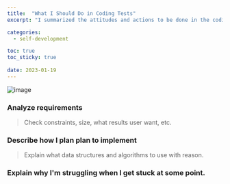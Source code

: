 ```yaml
---
title:  "What I Should Do in Coding Tests"
excerpt: "I summarized the attitudes and actions to be done in the coding test in three ways."

categories:
  - self-development

toc: true
toc_sticky: true
 
date: 2023-01-19
---
```


![image]("![ff]("https://imgur.com/FTkF3cp")")

### Analyze requirements   
> Check constraints, size, what results user want, etc.



### Describe how I plan plan to implement   
> Explain what data structures and algorithms to use with reason.


### Explain why I'm struggling when I get stuck at some point.
